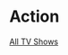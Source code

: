 # Action

[All TV Shows](Action%20ea1e4c751b9d4ffd81ef5be98226b234/All%20TV%20Shows%201233c7801afc41b1939928d2393d6e3d.csv)